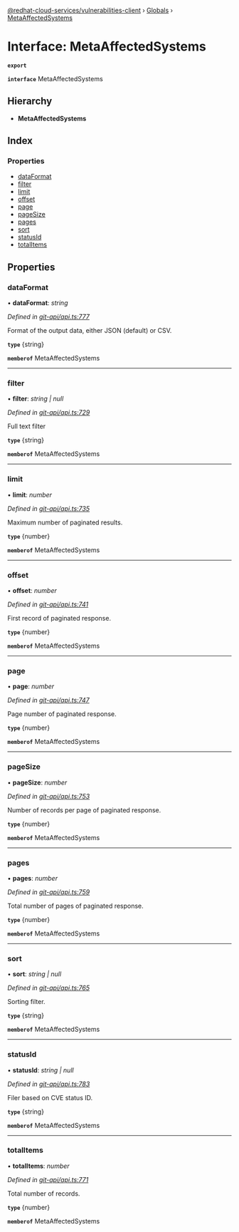 [@redhat-cloud-services/vulnerabilities-client](../README.md) › [Globals](../globals.md) › [MetaAffectedSystems](metaaffectedsystems.md)

# Interface: MetaAffectedSystems

**`export`** 

**`interface`** MetaAffectedSystems

## Hierarchy

* **MetaAffectedSystems**

## Index

### Properties

* [dataFormat](metaaffectedsystems.md#dataformat)
* [filter](metaaffectedsystems.md#filter)
* [limit](metaaffectedsystems.md#limit)
* [offset](metaaffectedsystems.md#offset)
* [page](metaaffectedsystems.md#page)
* [pageSize](metaaffectedsystems.md#pagesize)
* [pages](metaaffectedsystems.md#pages)
* [sort](metaaffectedsystems.md#sort)
* [statusId](metaaffectedsystems.md#statusid)
* [totalItems](metaaffectedsystems.md#totalitems)

## Properties

###  dataFormat

• **dataFormat**: *string*

*Defined in [git-api/api.ts:777](https://github.com/RedHatInsights/javascript-clients/blob/master/packages/vulnerabilities/git-api/api.ts#L777)*

Format of the output data, either JSON (default) or CSV.

**`type`** {string}

**`memberof`** MetaAffectedSystems

___

###  filter

• **filter**: *string | null*

*Defined in [git-api/api.ts:729](https://github.com/RedHatInsights/javascript-clients/blob/master/packages/vulnerabilities/git-api/api.ts#L729)*

Full text filter

**`type`** {string}

**`memberof`** MetaAffectedSystems

___

###  limit

• **limit**: *number*

*Defined in [git-api/api.ts:735](https://github.com/RedHatInsights/javascript-clients/blob/master/packages/vulnerabilities/git-api/api.ts#L735)*

Maximum number of paginated results.

**`type`** {number}

**`memberof`** MetaAffectedSystems

___

###  offset

• **offset**: *number*

*Defined in [git-api/api.ts:741](https://github.com/RedHatInsights/javascript-clients/blob/master/packages/vulnerabilities/git-api/api.ts#L741)*

First record of paginated response.

**`type`** {number}

**`memberof`** MetaAffectedSystems

___

###  page

• **page**: *number*

*Defined in [git-api/api.ts:747](https://github.com/RedHatInsights/javascript-clients/blob/master/packages/vulnerabilities/git-api/api.ts#L747)*

Page number of paginated response.

**`type`** {number}

**`memberof`** MetaAffectedSystems

___

###  pageSize

• **pageSize**: *number*

*Defined in [git-api/api.ts:753](https://github.com/RedHatInsights/javascript-clients/blob/master/packages/vulnerabilities/git-api/api.ts#L753)*

Number of records per page of paginated response.

**`type`** {number}

**`memberof`** MetaAffectedSystems

___

###  pages

• **pages**: *number*

*Defined in [git-api/api.ts:759](https://github.com/RedHatInsights/javascript-clients/blob/master/packages/vulnerabilities/git-api/api.ts#L759)*

Total number of pages of paginated response.

**`type`** {number}

**`memberof`** MetaAffectedSystems

___

###  sort

• **sort**: *string | null*

*Defined in [git-api/api.ts:765](https://github.com/RedHatInsights/javascript-clients/blob/master/packages/vulnerabilities/git-api/api.ts#L765)*

Sorting filter.

**`type`** {string}

**`memberof`** MetaAffectedSystems

___

###  statusId

• **statusId**: *string | null*

*Defined in [git-api/api.ts:783](https://github.com/RedHatInsights/javascript-clients/blob/master/packages/vulnerabilities/git-api/api.ts#L783)*

Filer based on CVE status ID.

**`type`** {string}

**`memberof`** MetaAffectedSystems

___

###  totalItems

• **totalItems**: *number*

*Defined in [git-api/api.ts:771](https://github.com/RedHatInsights/javascript-clients/blob/master/packages/vulnerabilities/git-api/api.ts#L771)*

Total number of records.

**`type`** {number}

**`memberof`** MetaAffectedSystems
